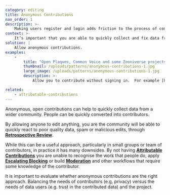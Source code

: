 ```yaml
---
category: editing
title: Anonymous Contributions
nav_order: 1
description: >-
    Making users register and login adds friction to the process of contributing
context: >-
    It’s important that you are able to quickly collect and fix data from the broadest possible community and you value this more than the ability to track who made specific contributors.
solution: |
    Allow anonymous contributions.
examples:
    -
        title: "Open Plaques, Common Voice and some Zooniverse projects"
        thumbnail: /uploads/patterns/anonymous-contributions-1.jpg
        large_image: /uploads/patterns/anonymous-contributions-1.jpg
        description: >-
            Allow you to contribute without signing in.  For example [https://www.zooniverse.org/projects/shuebner729/snapshot-molopo](https://www.zooniverse.org/projects/shuebner729/snapshot-molopo)

related:
    - attributable-contributions
---
```


Anonymous, open contributions can help to quickly collect data from a wider community. People can be quickly converted into contributors.

By allowing anyone to edit anything, you are the community will be able to quickly react to poor quality data, spam or malicious edits, through **[Retrospective Review](/patterns/maintaining-quality/retrospective-review)**.

While this can be a useful approach, particularly in small groups or team of contributors, in practice it has many downsides. By not having **[Attributable Contributions](/patterns/editing/attributable-contributions)** you are unable to recognise the work that people do, apply **[Escalating Blocking](/patterns/managing-conflict/escalating-blocking)** or build **[Moderation](/patterns/editing/moderation)** and other workflows that require some knowledge of the contributor.

It is important to evaluate whether anonymous contributions are the right approach. Balancing the needs of contributors (e.g. privacy) versus the needs of data users (e.g. trust in the contributed data) and the project.
